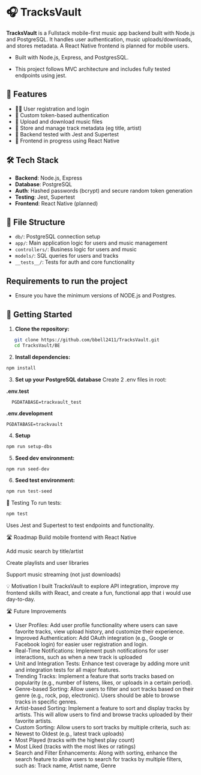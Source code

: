 # 🎧 TracksVault

**TracksVault** is a Fullstack mobile-first music app backend built with Node.js and PostgreSQL. It handles user authentication, music uploads/downloads, and stores metadata. A React Native frontend is planned for mobile users.

- Built with Node.js, Express, and PostgresSQL.

- This project follows MVC architecture and includes fully tested endpoints using jest.

## 📌 Features

- 🧑‍💻 User registration and login
- 🔐 Custom token-based authentication 
- 🎵 Upload and download music files
- 📄 Store and manage track metadata (eg title, artist)
- 🧪 Backend tested with Jest and Supertest
- 📱 Frontend in progress using React Native

## 🛠️ Tech Stack

- **Backend**: Node.js, Express
- **Database**: PostgreSQL
- **Auth**: Hashed passwords (bcrypt) and secure random token generation
- **Testing**: Jest, Supertest
- **Frontend**: React Native (planned)

## 📂 File Structure

- `db/`: PostgreSQL connection setup
- `app/`: Main application logic for users and music management
- `controllers/`: Business logic for users and music
- `models/`: SQL queries for users and tracks
- `__tests__/`: Tests for auth and core functionality

## Requirements to run the project

- Ensure you have the minimum versions of NODE.js and Postgres.

## 🚀 Getting Started

1. **Clone the repository:**

```bash
   git clone https://github.com/bbell2411/TracksVault.git
   cd TracksVault/BE
```
2. **Install dependencies:**

```bash
npm install
```
3. **Set up your PostgreSQL database**
Create 2 .env files in root:

**.env.test**
 ```env
   PGDATABASE=trackvault_test
 ```
**.env.development**
```env
PGDATABASE=trackvault
```
4. **Setup**
``` bash
npm run setup-dbs
``` 

5. **Seed dev environment:**
``` bash
npm run seed-dev
```
6. **Seed test environment:**
``` bash
npm run test-seed
```
🧪 Testing
To run tests:
``` bash
npm test
```
Uses Jest and Supertest to test endpoints and functionality.

🛣️ Roadmap
 Build mobile frontend with React Native

 Add music search by title/artist

 Create playlists and user libraries

 Support music streaming (not just downloads)
 
💡 Motivation
I built TracksVault to explore API integration, improve my frontend skills with React, and create a fun, functional app that i would use day-to-day.

🛣️ Future Improvements
-  User Profiles: Add user profile functionality where users can save favorite tracks, view upload history, and customize their experience.
-  Improved Authentication: Add OAuth integration (e.g., Google or Facebook login) for easier user registration and login.
-  Real-Time Notifications: Implement push notifications for user interactions, such as when a new track is uploaded
-  Unit and Integration Tests: Enhance test coverage by adding more unit and integration tests for all major features.
- Trending Tracks: Implement a feature that sorts tracks based on popularity (e.g., number of listens, likes, or uploads in a certain period).
- Genre-based Sorting: Allow users to filter and sort tracks based on their genre (e.g., rock, pop, electronic). Users should be able to browse tracks in specific genres.
- Artist-based Sorting: Implement a feature to sort and display tracks by artists. This will allow users to find and browse tracks uploaded by their favorite artists.
- Custom Sorting: Allow users to sort tracks by multiple criteria, such as:
- Newest to Oldest (e.g., latest track uploads)
- Most Played (tracks with the highest play count)
- Most Liked (tracks with the most likes or ratings)
- Search and Filter Enhancements: Along with sorting, enhance the search feature to allow users to search for tracks by multiple filters, such as:
Track name, Artist name, Genre










